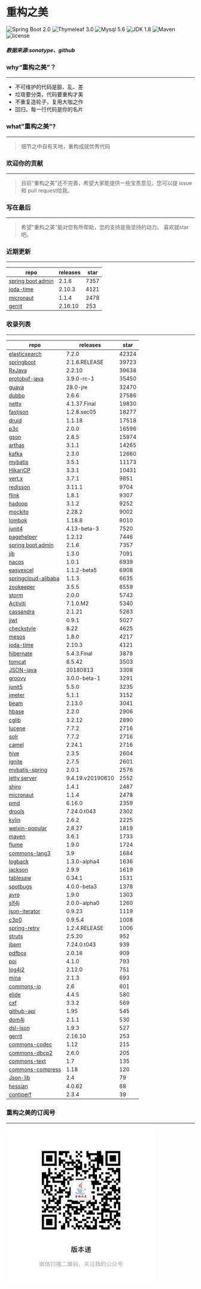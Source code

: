 # 重构之美
![Spring Boot 2.0](https://img.shields.io/badge/Spring%20Boot-2.0-brightgreen.svg)
![Thymeleaf 3.0](https://img.shields.io/badge/Thymeleaf-3.0-yellow.svg)
![Mysql 5.6](https://img.shields.io/badge/Mysql-5.6-blue.svg)
![JDK 1.8](https://img.shields.io/badge/JDK-1.8-brightgreen.svg)
![Maven](https://img.shields.io/badge/Maven-3.5.0-yellowgreen.svg)
![license](https://img.shields.io/badge/license-Apache%202-blue.svg)
##### 数据来源:sonatype、github

### why“重构之美”？
--- 
- 不可维护的代码是脏、乱、差
- 垃圾要分类，代码要重构才美
- 不重复造轮子，复用大咖之作
- 回归，每一行代码是你的名片


### what"重构之美"?
---
> 细节之中自有天地，重构成就优秀代码


### 欢迎你的贡献
---
> 目前“重构之美”还不完善，希望大家能提供一些宝贵意见，您可以提 issue 和 pull request给我。


### 写在最后
---
> 希望"重构之美"能对您有所帮助，您的支持是我坚持的动力。
> 喜欢就star吧。


### 近期更新
---
repo | releases | star
---|---|---
[spring boot admin](https://github.com/codecentric/spring-boot-admin) | 2.1.6 | 7357
[joda-time](https://github.com/JodaOrg/joda-time) | 2.10.3 | 4121
[micronaut](https://github.com/micronaut-projects/micronaut-core) | 1.1.4 | 2478
[gerrit](https://github.com/GerritCodeReview/gerrit) | 2.16.10 | 253

### 收录列表
---
repo | releases | star
---|---|---
[elasticsearch](https://github.com/elastic/elasticsearch) | 7.2.0 | 42324 
[springboot](https://github.com/spring-projects/spring-boot) | 2.1.6.RELEASE | 39723 
[RxJava](https://github.com/ReactiveX/RxJava) | 2.2.10 | 39638 
[protobuf-java](https://github.com/protocolbuffers/protobuf) | 3.9.0-rc-1 | 35450 
[guava](https://github.com/google/guava) | 28.0-jre | 32470 
[dubbo](https://github.com/apache/incubator-dubbo) | 2.6.6 | 27586 
[netty](https://github.com/netty/netty) | 4.1.37.Final | 19830 
[fastjson](https://github.com/alibaba/fastjson) | 1.2.8.sec05 | 18277 
[druid](https://github.com/alibaba/druid) | 1.1.18 | 17518 
[p3c](https://github.com/alibaba/p3c) | 2.0.0 | 16596 
[gson](https://github.com/google/gson) | 2.8.5 | 15974 
[arthas](https://github.com/alibaba/arthas) | 3.1.1 | 14265 
[kafka](https://github.com/apache/kafka) | 2.3.0 | 12660 
[mybatis](https://github.com/mybatis/mybatis-3) | 3.5.1 | 11173 
[HikariCP](https://github.com/brettwooldridge/HikariCP) | 3.3.1 | 10431 
[vert.x](https://github.com/eclipse-vertx/vert.x) | 3.7.1 | 9851 
[redisson](https://github.com/redisson/redisson) | 3.11.1 | 9704 
[flink](https://github.com/apache/flink) | 1.8.1 | 9307 
[hadoop](https://github.com/apache/hadoop) | 3.1.2 | 9252 
[mockito](https://github.com/mockito/mockito) | 2.28.2 | 9002 
[lombok](https://github.com/rzwitserloot/lombok) | 1.18.8 | 8010 
[junit4](https://github.com/junit-team/junit4) | 4.13-beta-3 | 7520 
[pagehelper](https://github.com/pagehelper/Mybatis-PageHelper) | 1.2.12 | 7446 
[spring boot admin](https://github.com/codecentric/spring-boot-admin) | 2.1.6 | 7357 
[jib](https://github.com/GoogleContainerTools/jib) | 1.3.0 | 7091 
[nacos](https://github.com/alibaba/nacos) | 1.0.1 | 6939 
[easyexcel](https://github.com/alibaba/easyexcel) | 1.1.2-beta5 | 6908 
[springcloud-alibaba](https://github.com/spring-cloud-incubator/spring-cloud-alibaba) | 1.1.3 | 6635 
[zookeeper](https://github.com/apache/zookeeper) | 3.5.5 | 6559 
[storm](https://github.com/apache/storm) | 2.0.0 | 5743 
[Activiti](https://github.com/Activiti/Activiti) | 7.1.0.M2 | 5340 
[cassandra](https://github.com/apache/cassandra) | 2.1.21 | 5263 
[jjwt](https://github.com/jwtk/jjwt) | 0.9.1 | 5027 
[checkstyle](https://github.com/checkstyle/checkstyle) | 8.22 | 4625 
[mesos](https://github.com/apache/mesos) | 1.8.0 | 4217 
[joda-time](https://github.com/JodaOrg/joda-time) | 2.10.3 | 4121 
[hibernate](https://github.com/hibernate/hibernate-orm) | 5.4.3.Final | 3878 
[tomcat](https://github.com/apache/tomcat) | 8.5.42 | 3503 
[JSON-java](https://github.com/stleary/JSON-java) | 20180813 | 3308 
[groovy](https://github.com/apache/groovy) | 3.0.0-beta-1 | 3291 
[junit5](https://github.com/junit-team/junit5) | 5.5.0 | 3235 
[jmeter](https://github.com/apache/jmeter) | 5.1.1 | 3152 
[beam](https://github.com/apache/beam) | 2.13.0 | 3041 
[hbase](https://github.com/apache/hbase) | 2.2.0 | 2906 
[cglib](https://github.com/cglib/cglib) | 3.2.12 | 2890 
[lucene](https://github.com/apache/lucene-solr) | 7.7.2 | 2716 
[solr](https://github.com/apache/lucene-solr) | 7.7.2 | 2716 
[camel](https://github.com/apache/camel) | 2.24.1 | 2716 
[hive](https://github.com/apache/hive) | 2.3.5 | 2604 
[ignite](https://github.com/apache/ignite) | 2.7.5 | 2601 
[mybatis-spring](https://github.com/mybatis/spring-boot-starter) | 2.0.1 | 2576 
[jetty server](https://github.com/eclipse/jetty.project) | 9.4.19.v20190610 | 2552 
[shiro](https://github.com/apache/shiro) | 1.4.1 | 2487 
[micronaut](https://github.com/micronaut-projects/micronaut-core) | 1.1.4 | 2478 
[pmd](https://github.com/pmd/pmd) | 6.16.0 | 2359 
[drools](https://github.com/kiegroup/drools) | 7.24.0.t043 | 2302 
[kylin](https://github.com/apache/kylin) | 2.6.2 | 2225 
[weixin-popular](https://github.com/liyiorg/weixin-popular) | 2.8.27 | 1819 
[maven](https://github.com/apache/maven) | 3.6.1 | 1733 
[flume](https://github.com/apache/flume) | 1.9.0 | 1724 
[commons-lang3](https://github.com/apache/commons-lang) | 3.9 | 1684 
[logback](https://github.com/qos-ch/logback) | 1.3.0-alpha4 | 1636 
[jackson](https://github.com/FasterXML/jackson-core) | 2.9.9 | 1619 
[tablesaw](https://github.com/jtablesaw/tablesaw) | 0.34.1 | 1531 
[spotbugs](https://github.com/spotbugs/spotbugs) | 4.0.0-beta3 | 1378 
[avro](https://github.com/apache/avro) | 1.9.0 | 1303 
[slf4j](https://github.com/qos-ch/slf4j) | 2.0.0-alpha0 | 1260 
[json-iterator](https://github.com/json-iterator/java) | 0.9.23 | 1119 
[c3p0](https://github.com/swaldman/c3p0) | 0.9.5.4 | 1008 
[spring-retry](https://github.com/spring-projects/spring-retry) | 1.2.4.RELEASE | 1006 
[struts](https://github.com/apache/struts) | 2.5.20 | 952 
[jbpm](https://github.com/kiegroup/jbpm) | 7.24.0.t043 | 939 
[pdfbox](https://github.com/apache/pdfbox) | 2.0.16 | 909 
[poi](https://github.com/apache/poi) | 4.1.0 | 793 
[log4j2](https://github.com/apache/logging-log4j2) | 2.12.0 | 751 
[mina](https://github.com/apache/mina) | 2.1.3 | 693 
[commons-io](https://github.com/apache/commons-io) | 2.6 | 601 
[elide](https://github.com/yahoo/elide) | 4.4.5 | 580 
[cxf](https://github.com/apache/cxf) | 3.3.2 | 569 
[github-api](https://github.com/kohsuke/github-api) | 1.95 | 545 
[dom4j](https://github.com/dom4j/dom4j) | 2.1.1 | 530 
[dsl-json](https://github.com/ngs-doo/dsl-json) | 1.9.3 | 527 
[gerrit](https://github.com/GerritCodeReview/gerrit) | 2.16.10 | 253 
[commons-codec](https://github.com/apache/commons-codec) | 1.12 | 215 
[commons-dbcp2](https://github.com/apache/commons-dbcp) | 2.6.0 | 205 
[commons-text](https://github.com/apache/commons-text) | 1.7 | 135 
[commons-compress](https://github.com/apache/commons-compress) | 1.18 | 120 
[Json-lib](https://github.com/aalmiray/Json-lib) | 2.4 | 79 
[hessian](https://github.com/ebourg/hessian) | 4.0.62 | 68 
[contiperf](https://github.com/lucaspouzac/contiperf) | 2.3.4 | 39 


### 重构之美的订阅号
---
<img src="https://github.com/jartisan2001/latest/blob/master/Image.jpg" width="400" hegiht="400" align=left />
